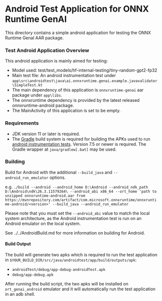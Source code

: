 # Android Test Application for ONNX Runtime GenAI

This directory contains a simple android application for testing the ONNX Runtime GenaI AAR package.

### Test Android Application Overview

This android application is mainly aimed for testing:

- Model used: test/test_models/hf-internal-testing/tiny-random-gpt2-fp32
- Main test file: An android instrumentation test under `app\src\androidtest\java\ai.onnxruntime.genai.example.javavalidator\SimpleTest.kt`
- The main dependency of this application is `onnxruntime-genai` aar package under `app\libs`.
- The onnxruntime dependency is provided by the latest released onnxruntime-android package.
- The MainActivity of this application is set to be empty.

### Requirements

- JDK version 11 or later is required.
- The [Gradle](https://gradle.org/) build system is required for building the APKs used to run [android instrumentation tests](https://source.android.com/compatibility/tests/development/instrumentation). Version 7.5 or newer is required.
  The Gradle wrapper at `java/gradlew[.bat]` may be used.

### Building

Build for Android with the additional  `--build_java` and `--android_run_emulator` options.

e.g.
`./build --android --android_home D:\Android --android_ndk_path D:\Android\ndk\26.3.11579264\ --android_abi x86_64 --ort_home 'path to unzipped onnxruntime-android.aar from https://mvnrepository.com/artifact/com.microsoft.onnxruntime/onnxruntime-android/<version>' --build_java --android_run_emulator`

Please note that you must set the `--android_abi` value to match the local system architecture, as the Android instrumentation test is run on an Android emulator on the local system.

See ../../AndroidBuild.md for more information on building for Android.

#### Build Output

The build will generate two apks which is required to run the test application in `$YOUR_BUILD_DIR/src/java/androidtest/app/build/outputs/apk`:

* `androidTest/debug/app-debug-androidTest.apk`
* `debug/app-debug.apk`

After running the build script, the two apks will be installed on `ort_genai_android` emulator and it will automatically run the test application in an adb shell.

